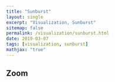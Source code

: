 ```yaml
---
title: "Sunburst"
layout: single
excerpt: "Visualization, Sunburst"
sitemap: false
permalink: /visualization/sunburst.html
date: 2019-03-07
tags: [visualization, sunburst]
mathjax: "true"
---
```


## Zoom

<html lang="en">
<head>
    <meta charset="UTF-8">
    <meta name="viewport" content="width=device-width, initial-scale=1.0">
    <meta http-equiv="X-UA-Compatible" content="ie=edge">
    <title>Sunburst</title>
    <script src="https://d3js.org/d3.v4.min.js"></script>
    <style>
    path {
    stroke: #fff;
    stroke-width: 1.5;
    }
    </style>
</head>
<body>
    <div id="chart"></div>
    <script type="text/javascript">
        var width = 960,
            height = 700,
            radio = (Math.min(width, height) / 2) - 10,
            gist = "https://gist.githubusercontent.com/mbostock/4348373/raw/85f18ac90409caa5529b32156aa6e71cf985263f/flare.json";


        // vamos a utilizar escalas polares con lo cual

        var xScale = d3.scaleLinear() // realizamos una escala del angulo
                .range([0, 2 * Math.PI]); // dandole como rango una circunferencia

        var yScale = d3.scaleSqrt() // generamos la escala del radio
                .range([0, radio]); // el cual poseera escala cuadratica

        var color = d3.scaleOrdinal(d3.schemeCategory20); // generamos una escala de colores para entregar

        var partition = d3.partition(); // permite generar los diagramas y completarlos

        var arc = d3.arc() // generamos el arc que nos permitirá definir el formato adecuado para los circulos
                    .startAngle(d => Math.max(0, Math.min(2 * Math.PI, xScale(d.x0))))// definimos el angulo inicial
                    .endAngle(d => Math.max(0, Math.min(2 * Math.PI, xScale(d.x1)))) // donde termina el actual
                    .innerRadius(d => Math.max(0, yScale(d.y0))) // donde parte su radio
                    .outerRadius(d => Math.max(0, yScale(d.y1))); // en donde termina

        var svg = d3.select("#chart") // seleccionamos el id chart
                    .append("svg") // generamos el svg
                    .attr("width", width) // dimensiones
                    .attr("height", height)
                    .append("g") // group
                    .attr("transform", "translate(" + (width / 2) // trasladamos al centro de la circunferencia
                                + "," + (height / 2) + ")");

        d3.json(gist, function (error, data) { // leemos el documento desde gist
            if (error) throw error; // en caso de error

            root = d3.hierarchy(data); // los datos ya están jerarquizados por lo que se los pasamos
            root.sum(d =>d.size); // reflejamos la jerarquía en la visualizacion

            svg.selectAll("path")
                .data(partition(root).descendants()) //agregamos los datos
                .enter().append("path") // lo agregamos a la visualizacion
                .attr("d", arc) // completamos el área segun lo que nos entregue arc.
                .on("click", click)
                .style("fill", d => color((d.children ? d : d.parent).data.name)) // diferenciamos en caso de ser nodo u hoja

                /*partition() permite completar los espacios
                descendats() va recorriendo los nodos, desde el actual pasando por sus hojas*/
            });

        // generamos una funcion que adapte la visualizacion al subconjunto escojido
        // siendo el area clickeada, el conjunto más grande
        function click(d) { // funcion con la que modelaremos el click
            svg.transition() // trasnsicion de la visualizacion
            .duration(1250)
            .tween("scale", function () { // atributo de la transicion, asingando cada elemento con su funcion
                    var xd = d3.interpolate(xScale.domain(), [d.x0, d.x1]), // adaptamos las escalas según el elemento
                        yd = d3.interpolate(yScale.domain(), [d.y0, 1]),
                        yr = d3.interpolate(yScale.range(), [d.y0 ? 20 : 0, radio]);
                    return function (t) { // debe retornar una funcion
                        xScale.domain(xd(t));
                        yScale.domain(yd(t)).range(yr(t)); // la funcion retorna el nuevo dominio de acuerdo a las escalas
                    };
            })
            .selectAll("path")
            .attrTween("d", d => function () { return arc(d); }); // pasamos al area según el formato de arco
        }
    </script>
</body>
</html>